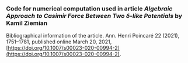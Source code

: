 ### Code for numerical computation used in article *Algebraic Approach to Casimir Force Between Two $\delta$-like Potentials* by Kamil Ziemian

Bibliographical information of the article.
Ann. Henri Poincaré 22 (2021), 1751–1781, published online March 20, 2021,
[https://doi.org/10.1007/s00023-020-00994-2](https://doi.org/10.1007/s00023-020-00994-2).
